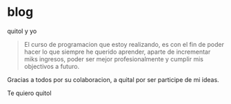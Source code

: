 # blog
quitol y yo
> El curso de programacion que estoy realizando, es con el fin de poder hacer lo que siempre he querido aprender, aparte de incrementar miks ingresos, poder ser mejor profesionalmente y cumplir mis objectivos a futuro.

Gracias a todos por su colaboracion, a quital por ser participe de mi ideas.

Te quiero quitol
